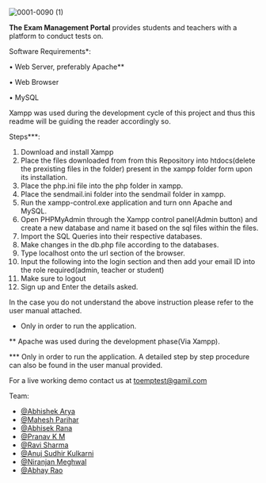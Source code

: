 ![0001-0090 (1)](https://user-images.githubusercontent.com/66675021/116770555-77e5d500-aa62-11eb-8b0c-864ff008713f.gif)

**The Exam Management Portal** provides students and teachers with a platform to conduct tests on.

Software Requirements*:

•	Web Server, preferably Apache**

• Web Browser

• MySQL

Xampp was used during the development cycle of this project and thus this readme will be guiding the reader accordingly so.

Steps***:
1. Download and install Xampp
2. Place the files downloaded from from this Repository into htdocs(delete the prexisting files in the folder) present in the xampp folder form upon its installation.
3. Place the php.ini file into the php folder in xampp.
4. Place the sendmail.ini folder into the sendmail folder in xampp.
5. Run the xampp-control.exe application and turn onn Apache and MySQL.
6. Open PHPMyAdmin through the Xampp control panel(Admin button) and create a new database and name it based on the sql files within the files.
7. Import the SQL Queries into their respective databases.
8. Make changes in the db.php file according to the databases.
9. Type localhost onto the url section of the browser.
10. Input the following into the login section and then add your email ID into the role required(admin, teacher or student)
11. Make sure to logout
12. Sign up and Enter the details asked.

In the case you do not understand the above instruction please refer to the user manual attached.

* Only in order to run the application.

** Apache was used during the development phase(Via Xampp).

*** Only in order to run the application. A detailed step by step procedure can also be found in the user manual provided.


For a live working demo contact us at toemptest@gamil.com

Team:
- [@Abhishek Arya](https://github.com/Chaplin962)
- [@Mahesh Parihar](https://github.com/Maheshparihar231)
- [@Abhisek Rana](https://github.com/AbhisekRana)
- [@Pranav K M](https://github.com/pranav-k-m-iiitdwd)
- [@Ravi Sharma](https://github.com/raviss091)
- [@Anuj Sudhir Kulkarni](https://github.com/Anuj-Sudhir-Kulkarni)
- [@Niranjan Meghwal](https://github.com/NiranjanMeghwal)
- [@Abhay Rao](https://github.com/Abhay0912)
